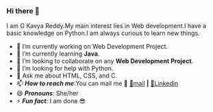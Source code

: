 ### Hi there 👋

I am G Kavya Reddy.My main interest lies in Web development.I have a basic knowledge on Python.I am always curious to learn new things.


- 🔭 I’m currently working on Web Development Project.
- 🌱 I’m currently learning **Java**.
- 👯 I’m looking to collaborate on any **Web Development Project**.
- 🤔 I’m looking for help with Python.
- 💬 Ask me about HTML, CSS, and C.
- 📫 ***How to reach me***:You can mail me :information_desk_person: [ 📧mail](mailto:kavyareddy2810@gmail.com) **|** [ 👔Linkedin](https://www.linkedin.com/in/g-kavya-reddy-8233831b0)
- 😄 ***Pronouns***: She/her
- ⚡ ***Fun fact***: I am done  😎

